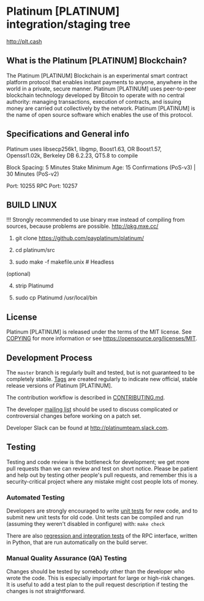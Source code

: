 Platinum [PLATINUM] integration/staging tree
=====================================

http://plt.cash

What is the Platinum [PLATINUM] Blockchain?
---------------------------

The Platinum [PLATINUM] Blockchain is an experimental smart contract platform protocol that enables 
instant payments to anyone, anywhere in the world in a private, secure manner. 
Platinum [PLATINUM] uses peer-to-peer blockchain technology developed by Bitcoin to operate
with no central authority: managing transactions, execution of contracts, and 
issuing money are carried out collectively by the network. Platinum [PLATINUM] is the name of 
open source software which enables the use of this protocol.

Specifications and General info
------------------
Platinum uses libsecp256k1,
			  libgmp,
			  Boost1.63,
			  OR Boost1.57,  
			  Openssl1.02k,
			  Berkeley DB 6.2.23,
			  QT5.8 to compile


Block Spacing: 5 Minutes
Stake Minimum Age: 15 Confirmations (PoS-v3) | 30 Minutes (PoS-v2)

Port: 10255
RPC Port: 10257


BUILD LINUX
-----------
!!! Strongly recommended to use binary mxe instead of compiling from sources, because problems are possible. http://pkg.mxe.cc/ 

1) git clone https://github.com/payplatinum/platinum/

2) cd platinum/src

3) sudo make -f makefile.unix            # Headless

(optional)

4) strip Platinumd

5) sudo cp Platinumd /usr/local/bin

License
-------

Platinum [PLATINUM] is released under the terms of the MIT license. See [COPYING](COPYING) for more
information or see https://opensource.org/licenses/MIT.

Development Process
-------------------

The `master` branch is regularly built and tested, but is not guaranteed to be
completely stable. [Tags](https://github.com/payplatinum/platinum//tags) are created
regularly to indicate new official, stable release versions of Platinum [PLATINUM].

The contribution workflow is described in [CONTRIBUTING.md](CONTRIBUTING.md).

The developer [mailing list](https://lists.linuxfoundation.org/mailman/listinfo/bitcoin-dev)
should be used to discuss complicated or controversial changes before working
on a patch set.

Developer Slack can be found at http://platinumteam.slack.com.

Testing
-------

Testing and code review is the bottleneck for development; we get more pull
requests than we can review and test on short notice. Please be patient and help out by testing
other people's pull requests, and remember this is a security-critical project where any mistake might cost people
lots of money.

### Automated Testing

Developers are strongly encouraged to write [unit tests](/doc/unit-tests.md) for new code, and to
submit new unit tests for old code. Unit tests can be compiled and run
(assuming they weren't disabled in configure) with: `make check`

There are also [regression and integration tests](/qa) of the RPC interface, written
in Python, that are run automatically on the build server.

### Manual Quality Assurance (QA) Testing

Changes should be tested by somebody other than the developer who wrote the
code. This is especially important for large or high-risk changes. It is useful
to add a test plan to the pull request description if testing the changes is
not straightforward.
